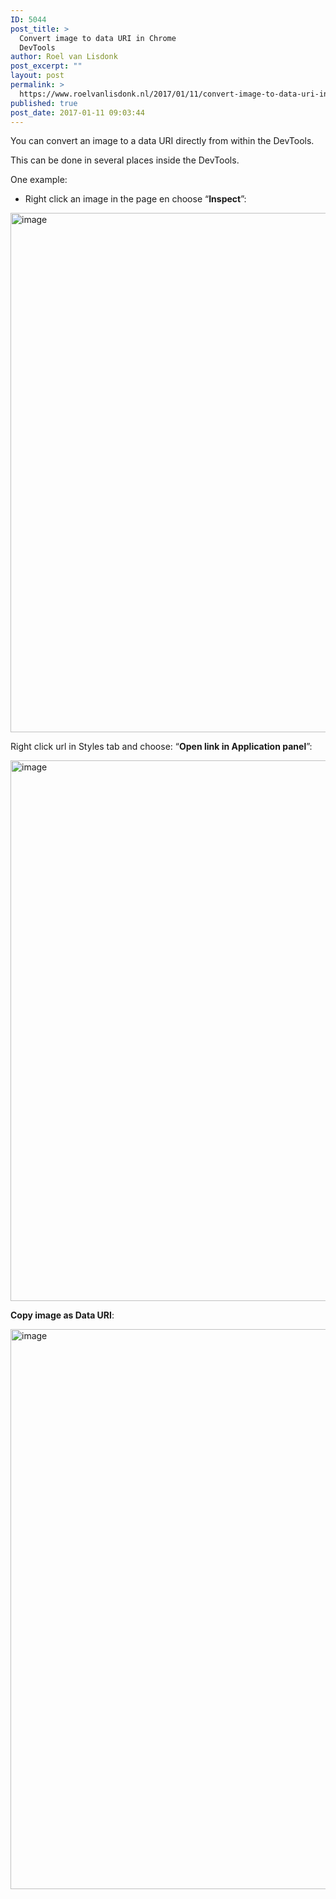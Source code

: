 ```yaml
---
ID: 5044
post_title: >
  Convert image to data URI in Chrome
  DevTools
author: Roel van Lisdonk
post_excerpt: ""
layout: post
permalink: >
  https://www.roelvanlisdonk.nl/2017/01/11/convert-image-to-data-uri-in-chrome-devtools/
published: true
post_date: 2017-01-11 09:03:44
---
```

<p>You can convert an image to a data URI directly from within the DevTools.</p>  <p>This can be done in several places inside the DevTools.</p>  <p>One example:</p>  <ul>   <li>Right click an image in the page en choose “<strong>Inspect</strong>”:</li> </ul>    <p><a href="https://www.roelvanlisdonk.nl/wp-content/uploads/2017/01/image.png" rel="lightbox"><img title="image" style="display: inline; background-image: none;" border="0" alt="image" src="https://www.roelvanlisdonk.nl/wp-content/uploads/2017/01/image_thumb.png" width="793" height="831" /></a></p>    <p>Right click url in Styles tab and choose: “<strong>Open link in Application panel</strong>”:</p>    <p><a href="https://www.roelvanlisdonk.nl/wp-content/uploads/2017/01/image-1.png" rel="lightbox"><img title="image" style="display: inline; background-image: none;" border="0" alt="image" src="https://www.roelvanlisdonk.nl/wp-content/uploads/2017/01/image_thumb-1.png" width="821" height="865" /></a></p>    <p><strong>Copy image as Data URI</strong>:</p>    <p><a href="https://www.roelvanlisdonk.nl/wp-content/uploads/2017/01/image-2.png" rel="lightbox"><img title="image" style="display: inline; background-image: none;" border="0" alt="image" src="https://www.roelvanlisdonk.nl/wp-content/uploads/2017/01/image_thumb-2.png" width="851" height="896" /></a></p>
